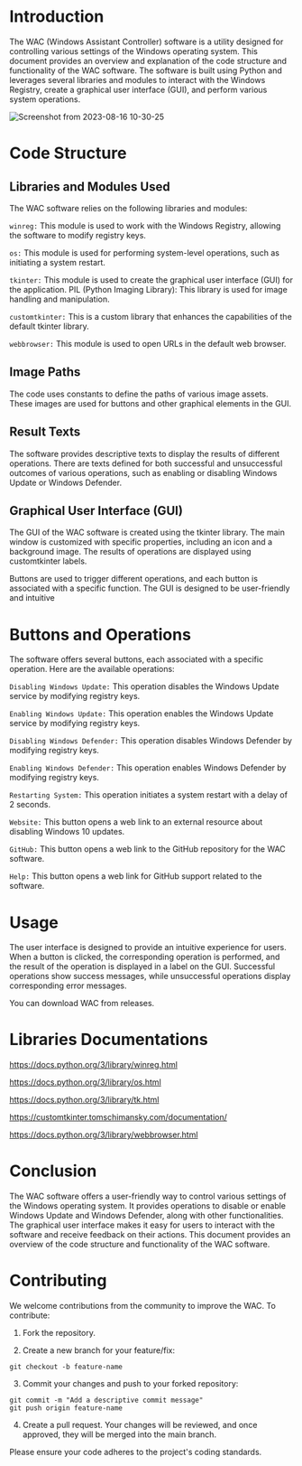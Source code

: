 # Introduction
The WAC (Windows Assistant Controller) software is a utility designed for controlling various settings of the Windows operating system. This document provides an overview and explanation of the code structure and functionality of the WAC software. 
The software is built using Python and leverages several libraries and modules to interact with the Windows Registry, create a graphical user interface (GUI), and perform various system operations.

![Screenshot from 2023-08-16 10-30-25](https://github.com/adel-bz/WAC/assets/45201934/7d724078-74f5-4139-8cbc-24571075ce8b)



# Code Structure
## Libraries and Modules Used
The WAC software relies on the following libraries and modules:

`winreg:` This module is used to work with the Windows Registry, allowing the software to modify registry keys.

`os:` This module is used for performing system-level operations, such as initiating a system restart.

`tkinter:` This module is used to create the graphical user interface (GUI) for the application.
PIL (Python Imaging Library): This library is used for image handling and manipulation.

`customtkinter:` This is a custom library that enhances the capabilities of the default tkinter library.

`webbrowser:` This module is used to open URLs in the default web browser.

## Image Paths
The code uses constants to define the paths of various image assets. These images are used for buttons and other graphical elements in the GUI.

## Result Texts
The software provides descriptive texts to display the results of different operations. There are texts defined for both successful and unsuccessful outcomes of various operations, such as enabling or disabling Windows Update or Windows Defender.

## Graphical User Interface (GUI)
The GUI of the WAC software is created using the tkinter library. The main window is customized with specific properties, including an icon and a background image. The results of operations are displayed using customtkinter labels. 

Buttons are used to trigger different operations, and each button is associated with a specific function. The GUI is designed to be user-friendly and intuitive

# Buttons and Operations
The software offers several buttons, each associated with a specific operation. Here are the available operations:

`Disabling Windows Update:` This operation disables the Windows Update service by modifying registry keys.

`Enabling Windows Update:` This operation enables the Windows Update service by modifying registry keys.

`Disabling Windows Defender:` This operation disables Windows Defender by modifying registry keys.

`Enabling Windows Defender:` This operation enables Windows Defender by modifying registry keys.

`Restarting System:` This operation initiates a system restart with a delay of 2 seconds.

`Website:` This button opens a web link to an external resource about disabling Windows 10 updates.

`GitHub:` This button opens a web link to the GitHub repository for the WAC software.

`Help:` This button opens a web link for GitHub support related to the software.

# Usage
The user interface is designed to provide an intuitive experience for users. When a button is clicked, the corresponding operation is performed, and the result of the operation is displayed in a label on the GUI. Successful operations show success messages, while unsuccessful operations display corresponding error messages.

You can download WAC from releases.

# Libraries Documentations

https://docs.python.org/3/library/winreg.html

https://docs.python.org/3/library/os.html

https://docs.python.org/3/library/tk.html

https://customtkinter.tomschimansky.com/documentation/

https://docs.python.org/3/library/webbrowser.html

# Conclusion
The WAC software offers a user-friendly way to control various settings of the Windows operating system. It provides operations to disable or enable Windows Update and Windows Defender, along with other functionalities. The graphical user interface makes it easy for users to interact with the software and receive feedback on their actions. This document provides an overview of the code structure and functionality of the WAC software.

# Contributing
We welcome contributions from the community to improve the WAC. To contribute:

1. Fork the repository.

2. Create a new branch for your feature/fix:
```
git checkout -b feature-name
```
3. Commit your changes and push to your forked repository:
```
git commit -m "Add a descriptive commit message"
git push origin feature-name
```
4. Create a pull request. Your changes will be reviewed, and once approved, they will be merged into the main branch.

Please ensure your code adheres to the project's coding standards.

